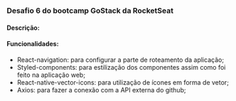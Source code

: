 ### Desafio 6 do bootcamp GoStack da RocketSeat

#### Descrição:

#### Funcionalidades:

- React-navigation: para configurar a parte de roteamento da aplicação;
- Styled-components: para estilização dos componentes assim como foi feito na aplicação web;
- React-native-vector-icons: para utilização de ícones em forma de vetor;
- Axios: para fazer a conexão com a API externa do github;
